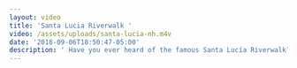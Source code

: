```yaml
---
layout: video
title: 'Santa Lucia Riverwalk '
video: /assets/uploads/santa-lucia-nh.m4v
date: '2018-09-06T18:50:47-05:00'
description: ' Have you ever heard of the famous Santa Lucía Riverwalk?  One of Monterrey''s top attractions, it is lined with picturesque shops, restaurants, and bars. Hop on a boat ride to float along its magical banks or simply go for a stroll and take in the views. Why not stop by while on your NeighborHealth trip!'
---
```


